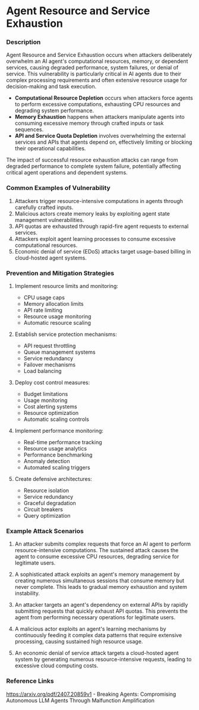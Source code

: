 # Agent Resource and Service Exhaustion

### Description

Agent Resource and Service Exhaustion occurs when attackers deliberately overwhelm an AI agent's computational resources, memory, or dependent services, causing degraded performance, system failures, or denial of service. This vulnerability is particularly critical in AI agents due to their complex processing requirements and often extensive resource usage for decision-making and task execution.

* **Computational Resource Depletion** occurs when attackers force agents to perform excessive computations, exhausting CPU resources and degrading system performance.
* **Memory Exhaustion** happens when attackers manipulate agents into consuming excessive memory through crafted inputs or task sequences.
* **API and Service Quota Depletion** involves overwhelming the external services and APIs that agents depend on, effectively limiting or blocking their operational capabilities.

The impact of successful resource exhaustion attacks can range from degraded performance to complete system failure, potentially affecting critical agent operations and dependent systems.

### Common Examples of Vulnerability

1. Attackers trigger resource-intensive computations in agents through carefully crafted inputs.
2. Malicious actors create memory leaks by exploiting agent state management vulnerabilities.
3. API quotas are exhausted through rapid-fire agent requests to external services.
4. Attackers exploit agent learning processes to consume excessive computational resources.
5. Economic denial of service (EDoS) attacks target usage-based billing in cloud-hosted agent systems.

### Prevention and Mitigation Strategies

1. Implement resource limits and monitoring:
   - CPU usage caps
   - Memory allocation limits
   - API rate limiting
   - Resource usage monitoring
   - Automatic resource scaling

2. Establish service protection mechanisms:
   - API request throttling
   - Queue management systems
   - Service redundancy
   - Failover mechanisms
   - Load balancing

3. Deploy cost control measures:
   - Budget limitations
   - Usage monitoring
   - Cost alerting systems
   - Resource optimization
   - Automatic scaling controls

4. Implement performance monitoring:
   - Real-time performance tracking
   - Resource usage analytics
   - Performance benchmarking
   - Anomaly detection
   - Automated scaling triggers

5. Create defensive architectures:
   - Resource isolation
   - Service redundancy
   - Graceful degradation
   - Circuit breakers
   - Query optimization

### Example Attack Scenarios

1. An attacker submits complex requests that force an AI agent to perform resource-intensive computations. The sustained attack causes the agent to consume excessive CPU resources, degrading service for legitimate users.

2. A sophisticated attack exploits an agent's memory management by creating numerous simultaneous sessions that consume memory but never complete. This leads to gradual memory exhaustion and system instability.

3. An attacker targets an agent's dependency on external APIs by rapidly submitting requests that quickly exhaust API quotas. This prevents the agent from performing necessary operations for legitimate users.

4. A malicious actor exploits an agent's learning mechanisms by continuously feeding it complex data patterns that require extensive processing, causing sustained high resource usage.

5. An economic denial of service attack targets a cloud-hosted agent system by generating numerous resource-intensive requests, leading to excessive cloud computing costs.

### Reference Links

https://arxiv.org/pdf/2407.20859v1 - Breaking Agents: Compromising Autonomous LLM Agents Through
Malfunction Amplification

